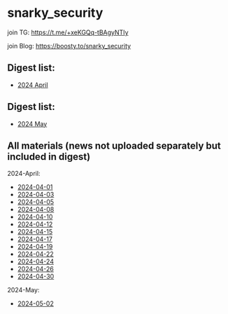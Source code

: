 # snarky_security

join TG: https://t.me/+xeKGQq-tBAgyNTIy

join Blog: https://boosty.to/snarky_security



## Digest list:
- [2024 April](2024-05-02/Snarky%20Security.%20Digest.%202024-04.pdf)
## Digest list:
- [2024 May](2024-05-31/Snarky%20Security.%20Digest.%202024-05#Pro.pdf)



## All materials (news not uploaded separately but included in digest)

2024-April:
- [2024-04-01](2024-04-01/README.md)
- [2024-04-03](2024-04-03/README.md)
- [2024-04-05](2024-04-05/README.md)
- [2024-04-08](2024-04-08/README.md)
- [2024-04-10](2024-04-10/README.md)
- [2024-04-12](2024-04-12/README.md)
- [2024-04-15](2024-04-15/README.md)
- [2024-04-17](2024-04-17/README.md)
- [2024-04-19](2024-04-19/README.md)
- [2024-04-22](2024-04-22/README.md)
- [2024-04-24](2024-04-24/README.md)
- [2024-04-26](2024-04-26/README.md)
- [2024-04-30](2024-04-30/README.md)


2024-May:
- [2024-05-02](2024-05-02/README.md)
